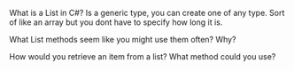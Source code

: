 What is a List in C#?
Is a generic type, you can create one of any type. Sort of like an array but you dont have to specify how long it is.

What List methods seem like you might use them often? Why?

How would you retrieve an item from a list? What method could you use?